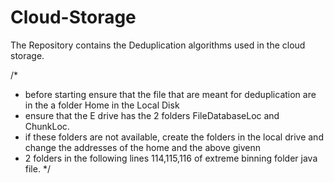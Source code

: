 # Cloud-Storage
The Repository contains the Deduplication algorithms used in the cloud storage.

/*
* before starting ensure that the file that are meant for deduplication are in the a folder Home in the Local Disk
* ensure that the E drive has the 2 folders FileDatabaseLoc and ChunkLoc.
* if these folders are not available, create the folders in the local drive and change the addresses of the home and the above givenn
* 2 folders in the following lines 114,115,116 of extreme binning folder java file.
*/
